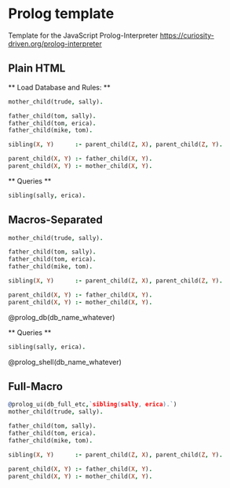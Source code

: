 <!--

author:   Andre Dietrich
email:    dietrich@ivs.cs.uni-magdeburg.de
version:  1.0.0
language: en
narrator: US English Female

script:   https://curiosity-driven.github.io/prolog-interpreter/parser.js
          https://curiosity-driven.github.io/prolog-interpreter/interpreter.js

@prolog_db
<script>
var rules = parser(lexer(`{{0}}`)).parseRules();
window['@0'] = new Database(rules);
"database loaded";
</script>
@end

@prolog_shell
<script>
var rslt = "";
var goal = parser(lexer(`{{0}}`)).parseTerm();
for (var item of window['@0'].query(goal)) {
    rslt += "Yes: " + item + "<br>";
}
if (rslt === "") {
   'No';
} else {
   rslt;
}
</script>
@end

@prolog_ui
```prolog
@2
```
@prolog_db(@0)


```prolog
@1
```
@prolog_shell(@0)
@end
-->

# Prolog template

Template for the JavaScript Prolog-Interpreter https://curiosity-driven.org/prolog-interpreter

## Plain HTML

** Load Database and Rules: **

```prolog
mother_child(trude, sally).

father_child(tom, sally).
father_child(tom, erica).
father_child(mike, tom).

sibling(X, Y)      :- parent_child(Z, X), parent_child(Z, Y).

parent_child(X, Y) :- father_child(X, Y).
parent_child(X, Y) :- mother_child(X, Y).
```
<script>
var rules = parser(lexer(`{{0}}`)).parseRules();
window['prolog_db'] = new Database(rules);

"database loaded";
</script>

** Queries **

```prolog
sibling(sally, erica).
```
<script>
var rslt = "";

var goal = parser(lexer(`{{0}}`)).parseTerm();

for (var item of window.prolog_db.query(goal)) {
    rslt += "Yes: " + item + "<br>";
}

if (rslt === "") {
   'No';
} else {
   rslt;
}
</script>


## Macros-Separated

```prolog
mother_child(trude, sally).

father_child(tom, sally).
father_child(tom, erica).
father_child(mike, tom).

sibling(X, Y)      :- parent_child(Z, X), parent_child(Z, Y).

parent_child(X, Y) :- father_child(X, Y).
parent_child(X, Y) :- mother_child(X, Y).
```
@prolog_db(db_name_whatever)

** Queries **

```prolog
sibling(sally, erica).
```
@prolog_shell(db_name_whatever)

## Full-Macro

```prolog
@prolog_ui(db_full_etc,`sibling(sally, erica).`)
mother_child(trude, sally).

father_child(tom, sally).
father_child(tom, erica).
father_child(mike, tom).

sibling(X, Y)      :- parent_child(Z, X), parent_child(Z, Y).

parent_child(X, Y) :- father_child(X, Y).
parent_child(X, Y) :- mother_child(X, Y).
```
